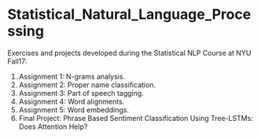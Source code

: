 # Statistical_Natural_Language_Processing
Exercises and projects developed during the Statistical NLP Course at NYU Fall17:
1. Assignment 1: N-grams analysis.
2. Assignment 2: Proper name classification.
3. Assignment 3: Part of speech tagging.
4. Assignment 4: Word alignments.
5. Assignment 5: Word embeddings.
6. Final Project: Phrase Based Sentiment Classification Using Tree-LSTMs: Does Attention Help?
